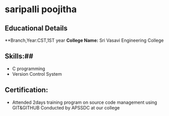 # saripalli poojitha
## Educational Details
**Branch,Year:CST,1ST year
**College Name:** Sri Vasavi Engineering College
## Skills:##
- C programming
- Version Control System
## Certification:
- Attended 2days training program on source code management using GIT&GITHUB Conducted by APSSDC at our college
